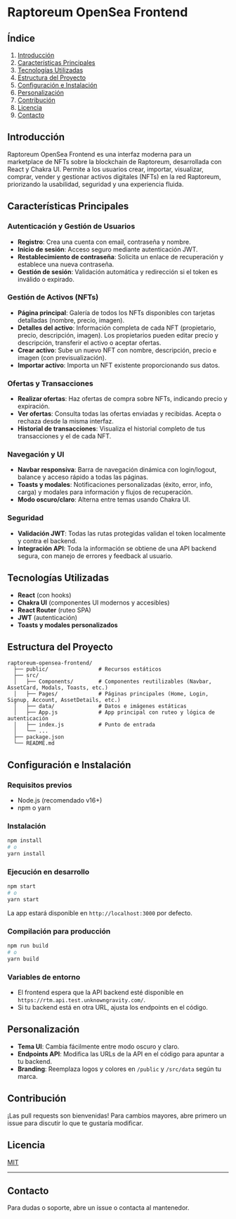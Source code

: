 # Raptoreum OpenSea Frontend

## Índice
1. [Introducción](#introducción)
2. [Características Principales](#características-principales)
3. [Tecnologías Utilizadas](#tecnologías-utilizadas)
4. [Estructura del Proyecto](#estructura-del-proyecto)
5. [Configuración e Instalación](#configuración-e-instalación)
6. [Personalización](#personalización)
7. [Contribución](#contribución)
8. [Licencia](#licencia)
9. [Contacto](#contacto)

## Introducción
Raptoreum OpenSea Frontend es una interfaz moderna para un marketplace de NFTs sobre la blockchain de Raptoreum, desarrollada con React y Chakra UI. Permite a los usuarios crear, importar, visualizar, comprar, vender y gestionar activos digitales (NFTs) en la red Raptoreum, priorizando la usabilidad, seguridad y una experiencia fluida.

## Características Principales

### Autenticación y Gestión de Usuarios
- **Registro**: Crea una cuenta con email, contraseña y nombre.
- **Inicio de sesión**: Acceso seguro mediante autenticación JWT.
- **Restablecimiento de contraseña**: Solicita un enlace de recuperación y establece una nueva contraseña.
- **Gestión de sesión**: Validación automática y redirección si el token es inválido o expirado.

### Gestión de Activos (NFTs)
- **Página principal**: Galería de todos los NFTs disponibles con tarjetas detalladas (nombre, precio, imagen).
- **Detalles del activo**: Información completa de cada NFT (propietario, precio, descripción, imagen). Los propietarios pueden editar precio y descripción, transferir el activo o aceptar ofertas.
- **Crear activo**: Sube un nuevo NFT con nombre, descripción, precio e imagen (con previsualización).
- **Importar activo**: Importa un NFT existente proporcionando sus datos.

### Ofertas y Transacciones
- **Realizar ofertas**: Haz ofertas de compra sobre NFTs, indicando precio y expiración.
- **Ver ofertas**: Consulta todas las ofertas enviadas y recibidas. Acepta o rechaza desde la misma interfaz.
- **Historial de transacciones**: Visualiza el historial completo de tus transacciones y el de cada NFT.

### Navegación y UI
- **Navbar responsiva**: Barra de navegación dinámica con login/logout, balance y acceso rápido a todas las páginas.
- **Toasts y modales**: Notificaciones personalizadas (éxito, error, info, carga) y modales para información y flujos de recuperación.
- **Modo oscuro/claro**: Alterna entre temas usando Chakra UI.

### Seguridad
- **Validación JWT**: Todas las rutas protegidas validan el token localmente y contra el backend.
- **Integración API**: Toda la información se obtiene de una API backend segura, con manejo de errores y feedback al usuario.

## Tecnologías Utilizadas
- **React** (con hooks)
- **Chakra UI** (componentes UI modernos y accesibles)
- **React Router** (ruteo SPA)
- **JWT** (autenticación)
- **Toasts y modales personalizados**

## Estructura del Proyecto

```
raptoreum-opensea-frontend/
  ├── public/                # Recursos estáticos
  ├── src/
  │   ├── Components/        # Componentes reutilizables (Navbar, AssetCard, Modals, Toasts, etc.)
  │   ├── Pages/             # Páginas principales (Home, Login, Signup, Account, AssetDetails, etc.)
  │   ├── data/              # Datos e imágenes estáticas
  │   ├── App.js             # App principal con ruteo y lógica de autenticación
  │   ├── index.js           # Punto de entrada
  │   └── ...
  ├── package.json
  └── README.md
```

## Configuración e Instalación

### Requisitos previos
- Node.js (recomendado v16+)
- npm o yarn

### Instalación
```bash
npm install
# o
yarn install
```

### Ejecución en desarrollo
```bash
npm start
# o
yarn start
```
La app estará disponible en `http://localhost:3000` por defecto.

### Compilación para producción
```bash
npm run build
# o
yarn build
```

### Variables de entorno
- El frontend espera que la API backend esté disponible en `https://rtm.api.test.unknowngravity.com/`.
- Si tu backend está en otra URL, ajusta los endpoints en el código.

## Personalización
- **Tema UI**: Cambia fácilmente entre modo oscuro y claro.
- **Endpoints API**: Modifica las URLs de la API en el código para apuntar a tu backend.
- **Branding**: Reemplaza logos y colores en `/public` y `/src/data` según tu marca.

## Contribución
¡Las pull requests son bienvenidas! Para cambios mayores, abre primero un issue para discutir lo que te gustaría modificar.

## Licencia
[MIT](LICENSE)

---

## Contacto
Para dudas o soporte, abre un issue o contacta al mantenedor.

